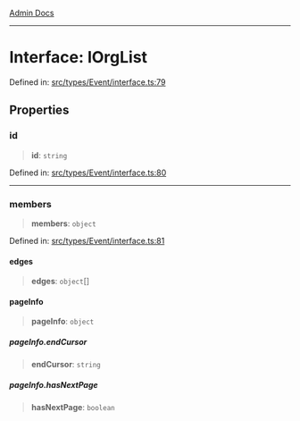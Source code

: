 [Admin Docs](/)

***

# Interface: IOrgList

Defined in: [src/types/Event/interface.ts:79](https://github.com/PalisadoesFoundation/talawa-admin/blob/main/src/types/Event/interface.ts#L79)

## Properties

### id

> **id**: `string`

Defined in: [src/types/Event/interface.ts:80](https://github.com/PalisadoesFoundation/talawa-admin/blob/main/src/types/Event/interface.ts#L80)

***

### members

> **members**: `object`

Defined in: [src/types/Event/interface.ts:81](https://github.com/PalisadoesFoundation/talawa-admin/blob/main/src/types/Event/interface.ts#L81)

#### edges

> **edges**: `object`[]

#### pageInfo

> **pageInfo**: `object`

##### pageInfo.endCursor

> **endCursor**: `string`

##### pageInfo.hasNextPage

> **hasNextPage**: `boolean`
